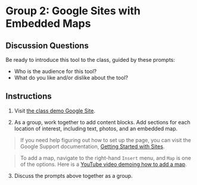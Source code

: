 # Group 2: Google Sites with Embedded Maps

## Discussion Questions

Be ready to introduce this tool to the class, guided by these prompts:
- Who is the audience for this tool?
- What do you like and/or dislike about the tool?

## Instructions

1. Visit [the class demo Google Site](https://sites.google.com/d/19KJuVpOkKEktZgLpME57kdZ6SubSUct_/p/1AcnhlngBK9JMS_SQI9eI8KfcLhY-Nf7p/edit).

2. As a group, work together to add content blocks. Add sections for each location of interest, including text, photos, and an embedded map.

> If you need help figuring out how to set up the page, you can visit the Google Support documentation, [Getting Started with Sites](https://support.google.com/a/users/answer/9310491?hl=en).

> To add a map, navigate to the right-hand `Insert` menu, and `Map` is one of the options. Here is a [YouTube video demoing how to add a map](https://www.youtube.com/watch?v=Gzae0AqPuQM). 

3. Discuss the prompts above together as a group.